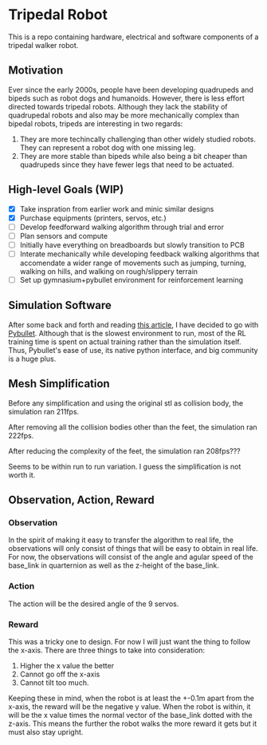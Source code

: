 # Tripedal Robot

This is a repo containing hardware, electrical and software components of a tripedal walker robot.

## Motivation

Ever since the early 2000s, people have been developing quadrupeds and bipeds such as robot dogs and humanoids. However, there is less effort directed towards tripedal robots. Although they lack the stability of quadrupedal robots and also may be more mechanically complex than bipedal robots, tripeds are interesting in two regards:
1. They are more techincally challenging than other widely studied robots. They can represent a robot dog with one missing leg.
2. They are more stable than bipeds while also being a bit cheaper than quadrupeds since they have fewer legs that need to be actuated.

## High-level Goals (WIP)

- [x] Take inspration from earlier work and minic similar designs
- [x] Purchase equipments (printers, servos, etc.)
- [ ] Develop feedforward walking algorithm through trial and error
- [ ] Plan sensors and compute
- [ ] Initially have everything on breadboards but slowly transition to PCB
- [ ] Interate mechanically while developing feedback walking algorithms that accomendate a wider range of movements such as jumping, turning, walking on hills, and walking on rough/slippery terrain
- [ ] Set up gymnasium+pybullet environment for reinforcement learning

## Simulation Software

After some back and forth and reading [this article](https://arxiv.org/pdf/2103.04616.pdf), I have decided to go with [Pybullet](https://github.com/bulletphysics/bullet3). Although that is the slowest environment to run, most of the RL training time is spent on actual training rather than the simulation itself. Thus, Pybullet's ease of use, its native python interface, and big community is a huge plus.

## Mesh Simplification

Before any simplification and using the original stl as collision body, the simulation ran 211fps.

After removing all the collision bodies other than the feet, the simulation ran 222fps.

After reducing the complexity of the feet, the simulation ran 208fps???

Seems to be within run to run variation. I guess the simplification is not worth it.

## Observation, Action, Reward

### Observation

In the spirit of making it easy to transfer the algorithm to real life, the observations will only consist of things that will be easy to obtain in real life. For now, the observations will consist of the angle and agular speed of the base_link in quarternion as well as the z-height of the base_link.

### Action

The action will be the desired angle of the 9 servos.

### Reward

This was a tricky one to design. For now I will just want the thing to follow the x-axis. There are three things to take into consideration:

1. Higher the x value the better
2. Cannot go off the x-axis
3. Cannot tilt too much.

Keeping these in mind, when the robot is at least the +-0.1m apart from the x-axis, the reward will be the negative y value. When the robot is within, it will be the x value times the normal vector of the base_link dotted with the z-axis. This means the further the robot walks the more reward it gets but it must also stay upright.
